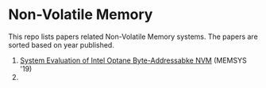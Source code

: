 # Non-Volatile Memory
This repo lists papers related Non-Volatile Memory systems. The papers are sorted based on year published.


1. [System Evaluation of Intel Optane Byte-Addressabke NVM](https://dl.acm.org/doi/pdf/10.1145/3357526.3357568) (MEMSYS '19)
2. 